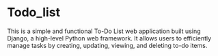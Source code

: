 # Todo_list

This is a simple and functional To-Do List web application built using Django, a high-level Python web framework. It allows users to efficiently manage tasks by creating, updating, viewing, and deleting to-do items.
